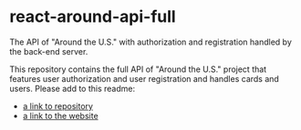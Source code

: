 # react-around-api-full
The API of "Around the U.S." with authorization and registration handled by the back-end server.

This repository contains the full API of "Around the U.S." project that features user authorization and user registration and handles cards and users. Please add to this readme:
* [a link to repository](https://github.com/SharonJseg/react-around-api-full)
* [a link to the website](https://sharon.students.nomoreparties.site)
